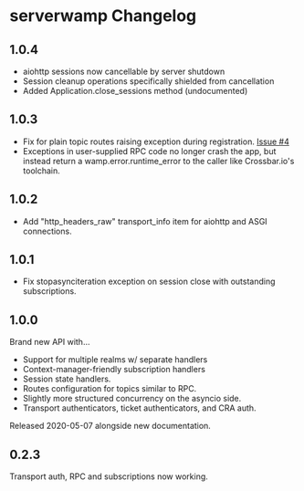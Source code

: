 # serverwamp Changelog
## 1.0.4
* aiohttp sessions now cancellable by server shutdown
* Session cleanup operations specifically shielded from cancellation
* Added Application.close_sessions method (undocumented)

## 1.0.3
* Fix for plain topic routes raising exception during registration.
[Issue #4](JustinTArthur/serverwamp#4)
* Exceptions in user-supplied RPC code no longer crash the app, but instead
return a wamp.error.runtime_error to the caller like Crossbar.io's toolchain.

## 1.0.2
* Add "http_headers_raw" transport_info item for aiohttp and ASGI connections. 

## 1.0.1
* Fix stopasynciteration exception on session close with outstanding subscriptions.

## 1.0.0
Brand new API with…
* Support for multiple realms w/ separate handlers
* Context-manager-friendly subscription handlers
* Session state handlers.
* Routes configuration for topics similar to RPC.
* Slightly more structured concurrency on the asyncio side.
* Transport authenticators, ticket authenticators, and CRA auth.

Released 2020-05-07 alongside new documentation.

## 0.2.3
Transport auth, RPC and subscriptions now working.
